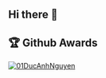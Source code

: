 ## Hi there 👋

## :trophy: Github Awards

<p align="left"> 
	<a href="https://github.com/ryo-ma/github-profile-trophy">
	<img src="https://github-profile-trophy.vercel.app/?username=01DucAnhNguyen&theme=chalk&margin-w=15&title=MultiLanguage,Repositories,Experience,Commits" alt="01DucAnhNguyen" />
	</a> 
</p>

